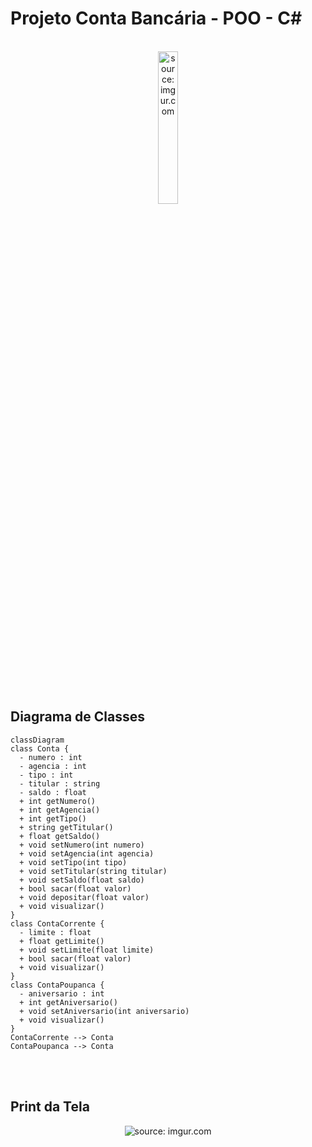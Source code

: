 # Projeto Conta Bancária - POO - C#

<br />

<div align="center">
   <img src="https://i.imgur.com/DNV9Rxu.png" title="source: imgur.com" width="25%"/>
</div>

<br /><br />

## Diagrama de Classes

```mermaid
classDiagram
class Conta {
  - numero : int
  - agencia : int
  - tipo : int
  - titular : string
  - saldo : float
  + int getNumero()
  + int getAgencia()
  + int getTipo()
  + string getTitular()
  + float getSaldo()
  + void setNumero(int numero)
  + void setAgencia(int agencia)
  + void setTipo(int tipo)
  + void setTitular(string titular)
  + void setSaldo(float saldo)
  + bool sacar(float valor)
  + void depositar(float valor)
  + void visualizar()
}
class ContaCorrente {
  - limite : float
  + float getLimite()
  + void setLimite(float limite)
  + bool sacar(float valor)
  + void visualizar()
}
class ContaPoupanca {
  - aniversario : int
  + int getAniversario()
  + void setAniversario(int aniversario)
  + void visualizar()
}
ContaCorrente --> Conta
ContaPoupanca --> Conta
```

<br /><br />

## Print da Tela

<div align="center">
   <img src="https://i.imgur.com/MFK9yXB.png" title="source: imgur.com" />
</div>
